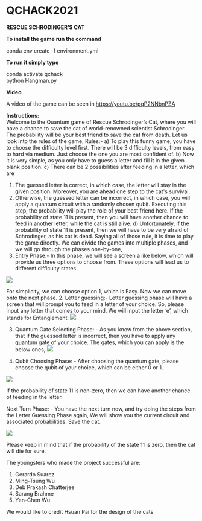 # QCHACK2021

**RESCUE SCHRODINGER’S CAT**

**To install the game run the command**

conda env create -f environment.yml

**To run it simply type**

conda activate qchack<br/>
python Hangman.py

**Video**

A video of the game can be seen in https://youtu.be/pqP2NNbnPZA <br/>

**Instructions:**<br/>
Welcome to the Quantum game of Rescue Schrodinger’s Cat, where you will have a chance to save the cat of world-renowned scientist Schrodinger. The probability will be your best friend to save the cat from death. Let us look into the rules of the game,
Rules:-
a)	To play this funny game, you have to choose the difficulty level first. There will be 3 difficulty levels, from easy to hard via medium. Just choose the one you are most confident of.
b)	Now it is very simple, as you only have to guess a letter and fill it in the given blank position.
c)	There can be 2 possibilities after feeding in a letter, which are
1.	The guessed letter is correct, in which case, the letter will stay in the given position. Moreover, you are ahead one step to the cat's survival.
2.	Otherwise, the guessed letter can be incorrect, in which case, you will apply a quantum circuit with a randomly chosen qubit. Executing this step, the probability will play the role of your best friend here. If the probability of state 11 is present, then you will have another chance to feed in another letter, while the cat is still alive.
d)	Unfortunately, if the probability of state 11 is present, then we will have to be very afraid of Schrodinger, as his cat is dead.
Saying all of those rule, it is time to play the game directly. We can divide the games into multiple phases, and we will go through the phases one-by-one,
1.	Entry Phase:- In this phase, we will see a screen a like below, which will provide us three options to choose from. These options will lead us to different difficulty states.
 
 
![](screen1.PNG)

For simplicity, we can choose option 1, which is Easy. Now we can move onto the next phase.
2. Letter guessing:- Letter guessing phase will have a screen that will prompt you to feed in a letter of your choice. So, please input any letter that comes to your mind. We will input the letter ‘e’, which stands for Entanglement. 
 ![](screen2.PNG)

3.	Quantum Gate Selecting Phase: - As you know from the above section, that if the guessed letter is incorrect, then you have to apply any quantum gate of your choice. The gates, which you can apply is the below ones,
 ![](screen3.png)

4.	Qubit Choosing Phase: - After choosing the quantum gate, please choose the qubit of your choice, which can be either 0 or 1. 

 ![](screen4.png)

If the probability of state 11 is non-zero, then we can have another chance of feeding in the letter.


Next Turn Phase: - You have the next turn now, and try doing the steps from the Letter Guessing Phase again, We will show you the current circuit and associated probabilities. Save the cat.

 ![](screen5.png)


Please keep in mind that if the probability of the state 11 is zero, then the cat will die for sure.

The youngsters who made the project successful are:

1.    Gerardo Suarez
2.    Ming-Tsung Wu
3.    Deb Prakash Chatterjee
4.    Sarang Brahme
5.    Yen-Chen Wu

We would like to credit Hsuan Pai for the design of the cats 

